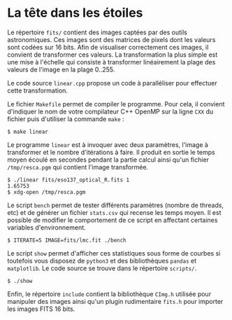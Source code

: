 # La tête dans les étoiles

Le répertoire `fits/` contient des images captées par des outils
astronomiques. Ces images sont des matrices de pixels dont les valeurs
sont codées sur 16 bits. Afin de visualiser correctement ces images, il
convient de transformer ces valeurs. La transformation la plus simple
est une mise à l'échelle qui consiste à transformer linéairement la
plage des valeurs de l'image en la plage 0..255.

Le code source `linear.cpp` propose un code à paralléliser pour
effectuer cette transformation.

Le fichier `Makefile` permet de compiler le programme. Pour cela, il
convient d'indiquer le nom de votre compilateur C++ OpenMP sur la ligne
`CXX` du fichier puis d'utiliser la commande `make` :

```
$ make linear
```

Le programme `linear` est à invoquer avec deux paramètres, l'image à
transformer et le nombre d'itérations à faire. Il produit en sortie le
temps moyen écoulé en secondes pendant la partie calcul ainsi qu'un
fichier `/tmp/resca.pgm` qui contient l'image transformée.

``` 
$ ./linear fits/eso137_optical_R.fits 1
1.65753
$ xdg-open /tmp/resca.pgm
```

Le script `bench` permet de tester différents paramètres (nombre de
threads, etc) et de générer un fichier `stats.csv` qui recense les temps
moyen. Il est possible de modifier le comportement de ce script en
affectant certaines variables d'environnement.

```
$ ITERATE=5 IMAGE=fits/lmc.fit ./bench
```

Le script `show` permet d'afficher ces statistiques sous forme de
courbes si toutefois vous disposez de `python3` et des bibliothèques
`pandas` et `matplotlib`. Le code source se trouve dans le répertoire
`scripts/`.

```
$ ./show
```

Enfin, le répertoire `include` contient la bibliothèque `CImg.h`
utilisée pour manipuler des images ainsi qu'un plugin rudimentaire
`fits.h` pour importer les images FITS 16 bits.

